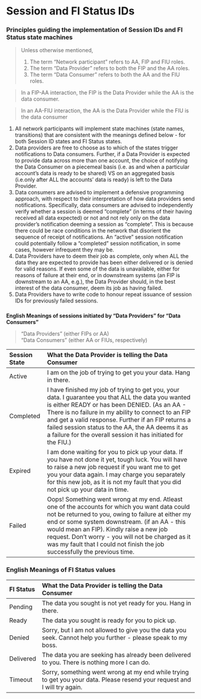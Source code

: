 # Session and FI Status IDs

### Principles guiding the implementation of Session IDs and FI Status state machines

> Unless otherwise mentioned,
>
> 1. The term “Network participant” refers to AA, FIP and FIU roles.
> 2. The term “Data Provider” refers to both the FIP and the AA roles.
> 3. The term “Data Consumer” refers to both the AA and the FIU roles.

> In a FIP-AA interaction, the FIP is the Data Provider while the AA is the data consumer.

> In an AA-FIU interaction, the AA is the Data Provider while the FIU is the data consumer



1. All network participants will implement state machines \(state names, transitions\) that are consistent with the meanings defined below - for both Session ID states and FI Status states.
2. Data providers are free to choose as to which of the states trigger notifications to Data consumers. Further, if a Data Provider is expected to provide data across more than one account, the choice of notifying the Data Consumer on a piecemeal basis \(i.e. as and when a particular account’s data is ready to be shared\) VS on an aggregated basis \(i.e.only after ALL the accounts’ data is ready\) is left to the Data Provider.
3. Data consumers are advised to implement a defensive programming approach, with respect to their interpretation of how data providers send notifications. Specifically, data consumers are advised to independently verify whether a session is deemed “complete” \(in terms of their having received all data expected\) or not and not rely only on the data provider’s notification deeming a session as “complete”. This is because there could be race conditions in the network that disorient the sequence of receipt of notifications. An “active” session notification could potentially follow a “completed” session notification, in some cases, however infrequent they may be.
4. Data Providers have to deem their job as complete, only when ALL the data they are expected to provide has been either delivered or is denied for valid reasons. If even some of the data is unavailable, either for reasons of failure at their end, or in downstream systems \(an FIP is downstream to an AA, e.g.\), the Data Provider should, in the best interest of the data consumer, deem its job as having failed.
5. Data Providers have to write code to honour repeat issuance of session IDs for previously failed sessions.

### **English Meanings of sessions initiated by “Data Providers” for “Data Consumers”**

> “Data Providers” \(either FIPs or AA\)   
> “Data Consumers” \(either AA or FIUs, respectively\)

| **Session State** | **What the Data Provider is telling the Data Consumer** |
| :--- | :--- |
| Active | I am on the job of trying to get you your data. Hang in there. |
| Completed | I have finished my job of trying to get you, your data. I guarantee you that ALL the data you wanted is either READY or has been DENIED. \(As an AA - There is no failure in my ability to connect to an FIP and get a valid response. Further if an FIP returns a failed session status to the AA, the AA deems it as a failure for the overall session it has initiated for the FIU.\) |
| Expired | I am done waiting for you to pick up your data. If you have not done it yet, tough luck. You will have to raise a new job request if you want me to get you your data again. I may charge you separately for this new job, as it is not my fault that you did not pick up your data in time. |
| Failed | Oops! Something went wrong at my end. Atleast one of the accounts for which you want data could not be returned to you, owing to failure at either my end or some system downstream. \(if an AA - this would mean an FIP\). Kindly raise a new job request. Don’t worry - you will not be charged as it was my fault that I could not finish the job successfully the previous time. |

### English Meanings of FI Status values

| **FI Status** | **What the Data Provider is telling the Data Consumer** |
| :--- | :--- |
| Pending | The data you sought is not yet ready for you. Hang in there. |
| Ready | The data you sought is ready for you to pick up. |
| Denied | Sorry, but I am not allowed to give you the data you seek. Cannot help you further - please speak to my boss. |
| Delivered | The data you are seeking has already been delivered to you. There is nothing more I can do. |
| Timeout | Sorry, something went wrong at my end while trying to get you your data. Please resend your request and I will try again. |

